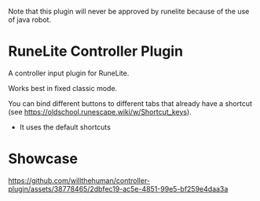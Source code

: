 Note that this plugin will never be approved by runelite because of the use of java robot.
# RuneLite Controller Plugin
A controller input plugin for RuneLite.

Works best in fixed classic mode.

You can bind different buttons to different tabs that already have a shortcut (see https://oldschool.runescape.wiki/w/Shortcut_keys).
* It uses the default shortcuts

# Showcase
https://github.com/willthehuman/controller-plugin/assets/38778465/2dbfec19-ac5e-4851-99e5-bf259e4daa3a



